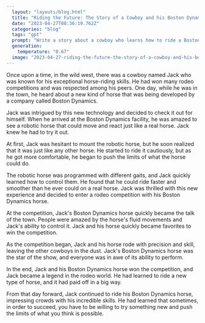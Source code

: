 ```yaml
---
  layout: "layouts/blog.html"
  title: "Riding the Future: The Story of a Cowboy and his Boston Dynamics Horse"
  date: "2023-04-27T08:36:19.762Z"
  categories: "blog"
  tags: "gpt"
  prompt: "Write a story about a cowboy who learns how to ride a Boston Dynamic's Horse."
  generation: 
    temperature: "0.67"
  image: "2023-04-27-riding-the-future-the-story-of-a-cowboy-and-his-boston-dynamics-horse.webp"
---
```

Once upon a time, in the wild west, there was a cowboy named Jack who was known for his exceptional horse-riding skills. He had won many rodeo competitions and was respected among his peers. One day, while he was in the town, he heard about a new kind of horse that was being developed by a company called Boston Dynamics.

Jack was intrigued by this new technology and decided to check it out for himself. When he arrived at the Boston Dynamics facility, he was amazed to see a robotic horse that could move and react just like a real horse. Jack knew he had to try it out.

At first, Jack was hesitant to mount the robotic horse, but he soon realized that it was just like any other horse. He started to ride it cautiously, but as he got more comfortable, he began to push the limits of what the horse could do.

The robotic horse was programmed with different gaits, and Jack quickly learned how to control them. He found that he could ride faster and smoother than he ever could on a real horse. Jack was thrilled with this new experience and decided to enter a rodeo competition with his Boston Dynamics horse.

At the competition, Jack's Boston Dynamics horse quickly became the talk of the town. People were amazed by the horse's fluid movements and Jack's ability to control it. Jack and his horse quickly became favorites to win the competition.

As the competition began, Jack and his horse rode with precision and skill, leaving the other cowboys in the dust. Jack's Boston Dynamics horse was the star of the show, and everyone was in awe of its ability to perform.

In the end, Jack and his Boston Dynamics horse won the competition, and Jack became a legend in the rodeo world. He had learned to ride a new type of horse, and it had paid off in a big way.

From that day forward, Jack continued to ride his Boston Dynamics horse, impressing crowds with his incredible skills. He had learned that sometimes, in order to succeed, you have to be willing to try something new and push the limits of what you think is possible.
